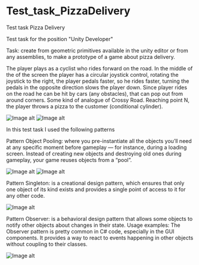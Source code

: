 # Test_task_PizzaDelivery
Test task Pizza Delivery

Test task for the position
"Unity Developer"

Task: create from geometric primitives available in the
unity editor or from any assemblies, to make a prototype of a game about
pizza delivery.

The player plays as a cyclist who rides forward on the road. In the middle of the
of the screen the player has a circular joystick control, rotating the joystick
to the right, the player pedals faster, so he rides faster,
turning the pedals in the opposite direction slows the player down. Since
player rides on the road he can be hit by cars (any obstacles),
that can pop out from around corners. Some kind of analogue of Crossy Road.
Reaching point N, the player throws a pizza to the customer (conditional
cylinder).

![Image alt](https://github.com/SinlessDevil/Test_task_PizzaDelivery/blob/main/Game_Play_Task_PizzaDeviler-001.png)
![Image alt](https://github.com/SinlessDevil/Test_task_PizzaDelivery/blob/main/Game_Play_Task_PizzaDeviler.png)

In this test task I used the following patterns

Pattern Object Pooling: where you pre-instantiate all the objects you’ll need at any specific moment before gameplay — for instance, 
during a loading screen. Instead of creating new objects and destroying old ones during gameplay, your game reuses objects from a “pool”.

![Image alt](https://github.com/SinlessDevil/Test_task_PizzaDelivery/blob/main/Pool_Mono_Task_PizzaDeviler.png)
![Image alt](https://github.com/SinlessDevil/Test_task_PizzaDelivery/blob/main/Pool_Mono_Task_PizzaDeviler1.png)

Pattern Singleton: is a creational design pattern, 
which ensures that only one object of its kind exists and provides a single point of access to it for any other code.

![Image alt](https://github.com/SinlessDevil/Test_task_PizzaDelivery/blob/main/Singletone_Task_PizzaDeviler.png)

Pattern Observer: is a behavioral design pattern that allows some objects to notify other objects about changes in their state.
Usage examples: The Observer pattern is pretty common in C# code, especially in the GUI components. It provides a way to react 
to events happening in other objects without coupling to their classes.

![Image alt](https://github.com/SinlessDevil/Test_task_PizzaDelivery/blob/main/Observer_Task_PizzaDeviler.png)
